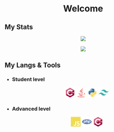 # <p align="center">Welcome</p>

<!--- Stats --->
## My Stats
<p align="center"><img src="https://github-readme-stats.vercel.app/api/?username=AmolKumarGupta&theme=onedark&show_icons=true"></p>

<p align="center"><img src="https://github-readme-stats.vercel.app/api/top-langs?username=AmolKumarGupta&theme=dracula&layout=compact"></p>

## My Langs & Tools

- ### Student level
  <p align="center">
  <img width="32" src="https://raw.githubusercontent.com/devicons/devicon/master/icons/cplusplus/cplusplus-original.svg")>
  <img width="32" src="https://raw.githubusercontent.com/devicons/devicon/master/icons/java/java-plain.svg")>
  <img width="32" src="https://raw.githubusercontent.com/devicons/devicon/master/icons/python/python-original.svg")>
  <img width="32" src="https://raw.githubusercontent.com/devicons/devicon/master/icons/tailwindcss/tailwindcss-plain.svg")>
  </p>
  
- ### Advanced level
  <p align="center">
  <img width="32" src="https://raw.githubusercontent.com/devicons/devicon/master/icons/javascript/javascript-plain.svg")>
  <img width="32" src="https://raw.githubusercontent.com/devicons/devicon/master/icons/php/php-plain.svg")>
  <img width="32" src="https://raw.githubusercontent.com/devicons/devicon/master/icons/cplusplus/cplusplus-original.svg")>
  </p>
